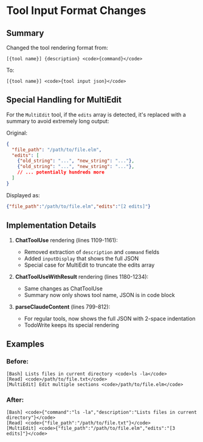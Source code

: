 # Tool Input Format Changes

## Summary

Changed the tool rendering format from:
```
[{tool name}] {description} <code>{command}</code>
```

To:
```
[{tool name}] <code>{tool input json}</code>
```

## Special Handling for MultiEdit

For the `MultiEdit` tool, if the `edits` array is detected, it's replaced with a summary to avoid extremely long output:

Original:
```json
{
  "file_path": "/path/to/file.elm",
  "edits": [
    {"old_string": "...", "new_string": "..."},
    {"old_string": "...", "new_string": "..."},
    // ... potentially hundreds more
  ]
}
```

Displayed as:
```json
{"file_path":"/path/to/file.elm","edits":"[2 edits]"}
```

## Implementation Details

1. **ChatToolUse** rendering (lines 1109-1161):
   - Removed extraction of `description` and `command` fields
   - Added `inputDisplay` that shows the full JSON
   - Special case for MultiEdit to truncate the edits array

2. **ChatToolUseWithResult** rendering (lines 1180-1234):
   - Same changes as ChatToolUse
   - Summary now only shows tool name, JSON is in code block

3. **parseClaudeContent** (lines 799-812):
   - For regular tools, now shows the full JSON with 2-space indentation
   - TodoWrite keeps its special rendering

## Examples

### Before:
```
[Bash] Lists files in current directory <code>ls -la</code>
[Read] <code>/path/to/file.txt</code>
[MultiEdit] Edit multiple sections <code>/path/to/file.elm</code>
```

### After:
```
[Bash] <code>{"command":"ls -la","description":"Lists files in current directory"}</code>
[Read] <code>{"file_path":"/path/to/file.txt"}</code>
[MultiEdit] <code>{"file_path":"/path/to/file.elm","edits":"[3 edits]"}</code>
```